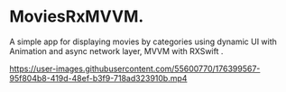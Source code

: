 # MoviesRxMVVM.
A simple app for displaying movies by categories using dynamic UI with Animation and async network layer, MVVM with RXSwift . 


https://user-images.githubusercontent.com/55600770/176399567-95f804b8-419d-48ef-b3f9-718ad323910b.mp4

